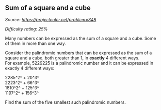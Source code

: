 Sum of a square and a cube
--------------------------

*Source: https://projecteuler.net/problem=348*


*Difficulty rating: 25%*

Many numbers can be expressed as the sum of a square and a cube. Some of
them in more than one way.

Consider the palindromic numbers that can be expressed as the sum of a
square and a cube, both greater than 1, in **exactly** 4 different
ways.\
 For example, 5229225 is a palindromic number and it can be expressed in
exactly 4 different ways:

2285^2^ + 20^3^\
 2223^2^ + 66^3^\
 1810^2^ + 125^3^\
 1197^2^ + 156^3^

Find the sum of the five smallest such palindromic numbers.
